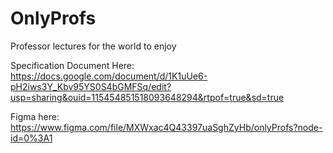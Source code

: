 # OnlyProfs
Professor lectures for the world to enjoy

Specification Document Here: https://docs.google.com/document/d/1K1uUe6-pH2iws3Y_Kbv95YS0S4bGMFSq/edit?usp=sharing&ouid=115454851518093648294&rtpof=true&sd=true

Figma here: https://www.figma.com/file/MXWxac4Q43397uaSghZyHb/onlyProfs?node-id=0%3A1 
